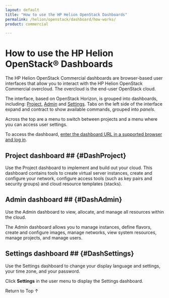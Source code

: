 ```yaml
---
layout: default
title: "How to use the HP Helion OpenStack Dashboards"
permalink: /helion/openstack/dashboard/how-works/
product: commercial

---
```




<script> 

function PageRefresh { 
onLoad="window.refresh"
}

PageRefresh();

</script>


<!-- Hide until use cases are official
<p style="font-size: small;"> <a href="/helion/openstack/dashboard/admin/">&#9664; PREV</a> | <a href="/helion/openstack/manage/">&#9650; UP</a> | <a href="/helion/openstack/dashboard/users/">NEXT &#9654;</a> </p>
-->
# How to use the HP Helion OpenStack&reg; Dashboards

The HP Helion OpenStack Commercial dashboards are browser-based user interfaces that allow you to interact with the HP Helion OpenStack Commercial overcloud. The overcloud is the end-user OpenStack cloud.  

The interface, based on OpenStack Horizon, is grouped into dashboards, including: [Project](#DashProject), [Admin](#DashAdmin) and [Settings](#DashSettings). Tabs on the left side of the interface expand and contract to show available commands, grouped into *panels*. 

<!-- Need new
<img src="media/HorizonCommunity.png" alt="" width="600" />
-->

Across the top are a menu to switch between projects and a menu where you can access user settings.

<!--
How you interact with your network environment depends upon your user type, either an [administrative user (admin)](/helion/openstack/dashboard/admin/) or a [non-administrative user (user)](/helion/openstack/dashboard/users/).
-->
To access the dashboard, [enter the dashboard URL in a supported browser and log in](/helion/openstack/dashboard/login/). 

## Project dashboard ## {#DashProject}

Use the Project dashboard to implement and build out your cloud. This dashboard contains tools to create virtual server instances, create and configure your network, configure access tools (such as key pairs and security groups) and cloud resource templates (stacks).

## Admin dashboard ## {#DashAdmin}

Use the Admin dashboard to view, allocate, and manage all resources within the cloud.

The Admin dashboard allows you to manage instances, define flavors, create and configure images, manage networks, view system resources, manage projects, and manage users.

## Settings dashboard ## {#DashSettings}

Use the Settings dashboard to change your display language and settings, your time zone, and your password.
 
Click **Settings** in the user menu to display the Settings dashboard. 

 <a href="#top" style="padding:14px 0px 14px 0px; text-decoration: none;"> Return to Top &#8593; </a>

